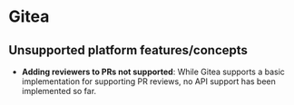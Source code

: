 # Gitea

## Unsupported platform features/concepts

- **Adding reviewers to PRs not supported**: While Gitea supports a basic implementation for supporting PR reviews, no API support has been implemented so far.
